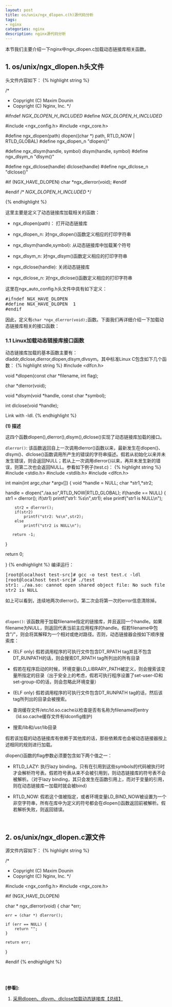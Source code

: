 ```yaml
---
layout: post
title: os/unix/ngx_dlopen.c(h)源代码分析
tags:
- nginx
categories: nginx
description: nginx源代码分析
---
```




本节我们主要介绍一下nginx中ngx_dlopen.c加载动态链接库相关函数。

<!-- more -->


## 1. os/unix/ngx_dlopen.h头文件

头文件内容如下：
{% highlight string %}

/*
 * Copyright (C) Maxim Dounin
 * Copyright (C) Nginx, Inc.
 */


#ifndef _NGX_DLOPEN_H_INCLUDED_
#define _NGX_DLOPEN_H_INCLUDED_


#include <ngx_config.h>
#include <ngx_core.h>


#define ngx_dlopen(path)           dlopen((char *) path, RTLD_NOW | RTLD_GLOBAL)
#define ngx_dlopen_n               "dlopen()"

#define ngx_dlsym(handle, symbol)  dlsym(handle, symbol)
#define ngx_dlsym_n                "dlsym()"

#define ngx_dlclose(handle)        dlclose(handle)
#define ngx_dlclose_n              "dlclose()"


#if (NGX_HAVE_DLOPEN)
char *ngx_dlerror(void);
#endif


#endif /* _NGX_DLOPEN_H_INCLUDED_ */

{% endhighlight %}

这里主要是定义了动态链接库加载相关的函数：

* ngx_dlopen(path)： 打开动态链接库

* ngx_dlopen_n: 对ngx_dlopen()函数定义相应的打印字符串

* ngx_dlsym(handle,symbol): 从动态链接库中加载某个符号

* ngx_dlsym_n: 对ngx_dlsym()函数定义相应的打印字符串

* ngx_dlclose(handle): 关闭动态链接库

* ngx_dlclose_n: 对ngx_dlclose()函数定义相应的打印字符串

这里在ngx_auto_config.h头文件中具有如下定义：
<pre>
#ifndef NGX_HAVE_DLOPEN
#define NGX_HAVE_DLOPEN  1
#endif
</pre>
因此，定义有```char *ngx_dlerror(void);```函数。下面我们再详细介绍一下加载动态链接库相关的接口函数：

### 1.1 Linux加载动态链接库接口函数

动态链接库加载的基本函数主要有：dladdr,dlclose,dlerror,dlopen,dlsym,dlvsym。其中标准Linux C包含如下几个函数：
{% highlight string %}
#include <dlfcn.h>

void *dlopen(const char *filename, int flag);

char *dlerror(void);

void *dlsym(void *handle, const char *symbol);

int dlclose(void *handle);

Link with -ldl.
{% endhighlight %}

**(1) 描述**

这四个函数dlopen(),dlerror(),dlsym(),dlclose()实现了动态链接库加载的接口。

```dlerror()```: 该函数返回自上一次调用dlerror()函数以来，最新发生在dlopen()、dlsym()、dlclose()函数调用所产生的错误的字符串描述。假若从初始化以来并未发生错误，则会返回NULL；若从上一次调用dlerror()以来，再并未发生新的错误，则第二次也会返回NULL。参看如下例子(test.c)：
{% highlight string %}
#include <stdio.h>
#include <stdlib.h>
#include <dlfcn.h>


int main(int argc,char *argv[])
{
   void *handle = NULL;
   char *str1,*str2;

   handle = dlopen("./aa.so",RTLD_NOW|RTLD_GLOBAL);
   if(handle == NULL)
   {
        str1 = dlerror();
        if(str1)
            printf("str1: %s\n",str1);
        else
            printf("str1 is NULL\n");

        str2 = dlerror();
        if(str2)
            printf("str2: %s\n",str2);
        else
            printf("str2 is NULL\n");

       return -1;
   }

   return 0;

}
{% endhighlight %}
编译运行：
<pre>
[root@localhost test-src]# gcc -o test test.c -ldl
[root@localhost test-src]# ./test
str1: ./aa.so: cannot open shared object file: No such file or directory
str2 is NULL
</pre>
如上可以看到，连续地两次dlerror()，第二次会将第一次的error信息清除掉。

<br />

```dlopen()```: 该函数用于加载filename指定的链接库，并且返回一个handle。如果filename为NULL，则返回代表当前主应用程序的handle。假若filename中包含"/"，则会将其解释为一个相对或绝对路径。否则，动态链接器会按如下顺序搜索库：

* (ELF only) 假若调用程序的可执行文件包含DT_RPATH tag并且不包含DT_RUNPATH的话，则会搜索DT_RPATH tag所列出的所有目录

* 假若在程序启动的时候，环境变量LD_LIBRARY_PATH被定义，则会搜索该变量所指定的目录（出于安全上的考虑，假若可执行程序设置了set-user-ID和set-group-ID的话，则会忽略此环境变量）

* (ELF only) 假若调用程序的可执行文件包含DT_RUNPATH tag的话，然后该tag所列出的目录会被搜索。

* 查询缓存文件/etc/ld.so.cache以检查是否有名称为filename的entry（ld.so.cache缓存文件有ldconfig维护)

* 搜索/lib和/usr/lib目录

假若该加载的动态链接库有依赖于其他库的话，那些依赖库也会被动态链接器按上述相同的规则进行加载。

dlopen()函数的flag参数必须要包含如下两个值之一：

* RTLD_LAZY: 执行lazy binding。只有在引用到这些symbols的代码被执行时才会解析符号表。假若符号表从来不会被引用到，则动态链接库的符号表不会被解析。（对于lazy binding，其只会发生在函数引用上，而对于变量的引用，则在动态链接库一加载时就会被bind）

* RTLD_NOW: 假若这个值被指定，或者环境变量LD_BIND_NOW被设置为一个非空字符串，所有在库中为定义的符号都会在dlopen()函数返回前被解析。假若解析失败，则返回错误。



<br />

## 2. os/unix/ngx_dlopen.c源文件

源文件内容如下：
{% highlight string %}

/*
 * Copyright (C) Maxim Dounin
 * Copyright (C) Nginx, Inc.
 */


#include <ngx_config.h>
#include <ngx_core.h>


#if (NGX_HAVE_DLOPEN)

char *
ngx_dlerror(void)
{
    char  *err;

    err = (char *) dlerror();

    if (err == NULL) {
        return "";
    }

    return err;
}

#endif
{% endhighlight %}


<br />
<br />

**[参看]:**

1. [采用dlopen、dlsym、dlclose加载动态链接库【总结】](https://www.cnblogs.com/Anker/p/3746802.html)


<br />
<br />
<br />

